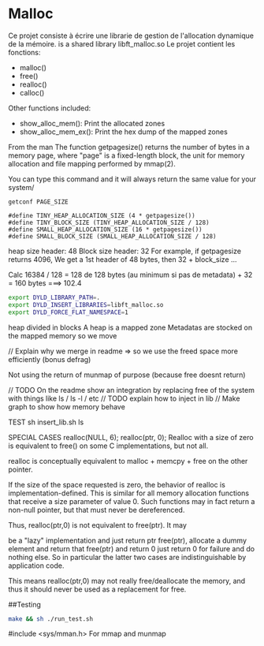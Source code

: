 # Malloc
Ce projet consiste à écrire une librarie de gestion de l'allocation dynamique de la mémoire.
 is a shared library libft_malloc.so
Le projet contient les fonctions:
- malloc()
- free()
- realloc()
- calloc()

Other functions included:
- show_alloc_mem(): Print the allocated zones
- show_alloc_mem_ex(): Print the hex dump of the mapped zones

From the man
The function getpagesize() returns the number of bytes in a memory
       page, where "page" is a fixed-length block, the unit for memory
       allocation and file mapping performed by mmap(2).

You can type this command and it will always return the same value for your system/
```
getconf PAGE_SIZE
```
```
#define TINY_HEAP_ALLOCATION_SIZE (4 * getpagesize())
#define TINY_BLOCK_SIZE (TINY_HEAP_ALLOCATION_SIZE / 128)
#define SMALL_HEAP_ALLOCATION_SIZE (16 * getpagesize())
#define SMALL_BLOCK_SIZE (SMALL_HEAP_ALLOCATION_SIZE / 128)
```

heap size header: 48
Block size header: 32
For example, if getpagesize returns 4096,
We get a 1st header of 48 bytes, then 32 + block_size ...

Calc
16384 / 128 = 128 de 128 bytes (au minimum si pas de metadata) + 32 = 160 bytes ===> 102.4



``` bash
export DYLD_LIBRARY_PATH=.
export DYLD_INSERT_LIBRARIES=libft_malloc.so
export DYLD_FORCE_FLAT_NAMESPACE=1
```

heap divided in blocks
A heap is a mapped zone
Metadatas are stocked on the mapped memory so we move



// Explain why we merge in readme => so we use the freed space more efficiently (bonus defrag)

Not using the return of munmap of purpose (because free doesnt return)

// TODO On the readme show an integration by replacing free of the system with things like ls / ls -l / etc
// TODO explain how to inject in lib
// Make graph to show how memory behave


TEST
sh insert_lib.sh ls


SPECIAL CASES
realloc(NULL, 6);
realloc(ptr, 0);
Realloc with a size of zero is equivalent to free() on some C implementations, but not all.



realloc is conceptually equivalent to malloc + memcpy + free on the other pointer.

If the size of the space requested is zero, the behavior of realloc is implementation-defined. This is similar for all memory allocation functions that receive a size parameter of value 0. Such functions may in fact return a non-null pointer, but that must never be dereferenced.

Thus, realloc(ptr,0) is not equivalent to free(ptr). It may

be a "lazy" implementation and just return ptr
free(ptr), allocate a dummy element and return that
free(ptr) and return 0
just return 0 for failure and do nothing else.
So in particular the latter two cases are indistinguishable by application code.

This means realloc(ptr,0) may not really free/deallocate the memory, and thus it should never be used as a replacement for free.

##Testing
``` bash
make && sh ./run_test.sh
```

#include <sys/mman.h>
For mmap and munmap
